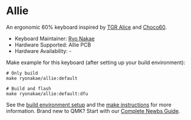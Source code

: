 # Allie

An ergonomic 60% keyboard inspired by [TGR Alice](https://www.taehatypes.com/alice) and [Choco60](https://keys.recompile.net/projects/choco60/).

* Keyboard Maintainer: [Ryo Nakae](https://github.com/ryonakae)
* Hardware Supported: Allie PCB
* Hardware Availability: -

Make example for this keyboard (after setting up your build environment):

```
# Only build
make ryonakae/allie:default

# Build and flash
make ryonakae/allie:default:dfu
```

See the [build environment setup](https://docs.qmk.fm/#/getting_started_build_tools) and the [make instructions](https://docs.qmk.fm/#/getting_started_make_guide) for more information. Brand new to QMK? Start with our [Complete Newbs Guide](https://docs.qmk.fm/#/newbs).
